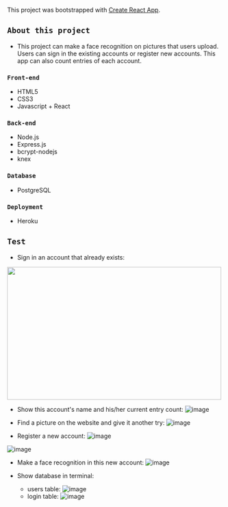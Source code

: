 This project was bootstrapped with [Create React App](https://github.com/facebook/create-react-app).

## `About this project`
* This project can make a face recognition on pictures that users upload. Users can sign in the existing accounts or register new accounts. This app can also count entries of each account.

### `Front-end`
* HTML5
* CSS3
* Javascript + React

### `Back-end`
* Node.js
* Express.js
* bcrypt-nodejs
* knex

### `Database`
* PostgreSQL

### `Deployment`
* Heroku

## `Test`
* Sign in an account that already exists:
<img width="500" height="310" src="https://github.com/YueLiu-ada/README-imgs/blob/master/signin.jpeg"/>

* Show this account's name and his/her current entry count:
![image](https://github.com/YueLiu-ada/README-imgs/blob/master/2.jpeg)

* Find a picture on the website and give it another try:
![image](https://github.com/YueLiu-ada/README-imgs/blob/master/3.jpeg)

* Register a new account:
![image](https://github.com/YueLiu-ada/README-imgs/blob/master/register.jpeg)

![image](https://github.com/YueLiu-ada/README-imgs/blob/master/reg3.jpeg)

* Make a face recognition in this new account:
![image](https://github.com/YueLiu-ada/README-imgs/blob/master/reg4.jpeg)

* Show database in terminal:
  * users table:
  ![image](https://github.com/YueLiu-ada/README-imgs/blob/master/db1.jpeg)
  * login table:
  ![image](https://github.com/YueLiu-ada/README-imgs/blob/master/db2.jpeg)
